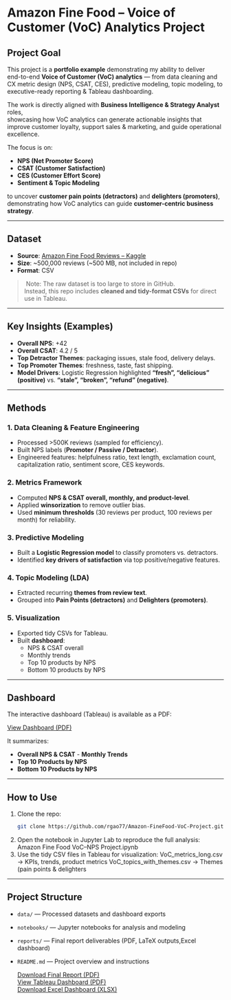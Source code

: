 # Amazon Fine Food – Voice of Customer (VoC) Analytics Project  

## Project Goal
   This project is a **portfolio example** demonstrating my ability to deliver  
end-to-end **Voice of Customer (VoC) analytics** — from data cleaning and CX metric 
design (NPS, CSAT, CES), predictive modeling, topic modeling, to executive-ready 
reporting & Tableau dashboarding.  

The work is directly aligned with **Business Intelligence & Strategy Analyst** roles,  
showcasing how VoC analytics can generate actionable insights that improve customer loyalty, 
support sales & marketing, and guide operational excellence.  
  

The focus is on:  
- **NPS (Net Promoter Score)**  
- **CSAT (Customer Satisfaction)**  
- **CES (Customer Effort Score)**  
- **Sentiment & Topic Modeling**  

to uncover **customer pain points (detractors)** and **delighters (promoters)**, demonstrating how VoC analytics can guide **customer-centric business strategy**.  

---

## Dataset
- **Source**: [Amazon Fine Food Reviews – Kaggle](https://www.kaggle.com/datasets/snap/amazon-fine-food-reviews)  
- **Size**: ~500,000 reviews (~500 MB, not included in repo)  
- **Format**: CSV  

> ️ Note: The raw dataset is too large to store in GitHub.  
> Instead, this repo includes **cleaned and tidy-format CSVs** for direct use in Tableau.  

---

## Key Insights (Examples)
- **Overall NPS**: +42  
- **Overall CSAT**: 4.2 / 5  
- **Top Detractor Themes**: packaging issues, stale food, delivery delays.  
- **Top Promoter Themes**: freshness, taste, fast shipping.  
- **Model Drivers**: Logistic Regression highlighted **“fresh”, “delicious” (positive)** vs. **“stale”, “broken”, “refund” (negative)**.  

---

## Methods
### 1. Data Cleaning & Feature Engineering  
- Processed >500K reviews (sampled for efficiency).  
- Built NPS labels (**Promoter / Passive / Detractor**).  
- Engineered features: helpfulness ratio, text length, exclamation count, capitalization ratio, sentiment score, CES keywords.  

### 2. Metrics Framework  
- Computed **NPS & CSAT overall, monthly, and product-level**.  
- Applied **winsorization** to remove outlier bias.  
- Used **minimum thresholds** (30 reviews per product, 100 reviews per month) for reliability.  

### 3. Predictive Modeling  
- Built a **Logistic Regression model** to classify promoters vs. detractors.  
- Identified **key drivers of satisfaction** via top positive/negative features.  

### 4. Topic Modeling (LDA)  
- Extracted recurring **themes from review text**.  
- Grouped into **Pain Points (detractors)** and **Delighters (promoters)**.  

### 5. Visualization  
- Exported tidy CSVs for Tableau.  
- Built **dashboard**:  
  - NPS & CSAT overall  
  - Monthly trends  
  - Top 10 products by NPS  
  - Bottom 10 products by NPS  

---

## Dashboard
The interactive dashboard (Tableau) is available as a PDF:  

[View Dashboard (PDF)](https://github.com/rgao77/Amazon-FineFood-VoC-Project/blob/main/reports/VoC_Dashboard.pdf)

It summarizes:  
- **Overall NPS & CSAT**   - **Monthly Trends**  
- **Top 10 Products by NPS**  
- **Bottom 10 Products by NPS**  

---

## How to Use
1. Clone the repo:
   ```bash
   git clone https://github.com/rgao77/Amazon-FineFood-VoC-Project.git
2. Open the notebook in Jupyter Lab to reproduce the full analysis:
   Amazon Fine Food VoC–NPS Project.ipynb
3. Use the tidy CSV files in Tableau for visualization:
   VoC_metrics_long.csv → KPIs, trends, product metrics
   VoC_topics_with_themes.csv → Themes (pain points & delighters

---

## Project Structure

- `data/` — Processed datasets and dashboard exports  
- `notebooks/` — Jupyter notebooks for analysis and modeling  
- `reports/` — Final report deliverables (PDF, LaTeX outputs,Excel dashboard)  
- `README.md` — Project overview and instructions

   [Download Final Report (PDF)](reports/Amazon_Fine_Food_VoC_NPS_Project.pdf)  
   [View Tableau Dashboard (PDF)](reports/VoC_Dashboard.pdf)  
   [Download Excel Dashboard (XLSX)](reports/VoC_metrics_dashboard.xlsx)  
